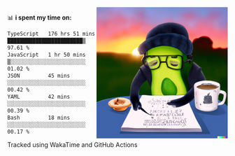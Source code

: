   <a href="https://labs.openai.com/s/SDpMzMDOjceb9FnPC9VOoBlW">
    <img align="right" alt="png" src="https://raw.githubusercontent.com/raghavan/raghavan/main/dalle_avocado.png" width="300" />
  </a>

📊 **i spent my time on:**
<!--START_SECTION:waka-->

```text
TypeScript   176 hrs 51 mins ████████████████████████▒   97.61 %
JavaScript   1 hr 50 mins    ▒░░░░░░░░░░░░░░░░░░░░░░░░   01.02 %
JSON         45 mins         ░░░░░░░░░░░░░░░░░░░░░░░░░   00.42 %
YAML         42 mins         ░░░░░░░░░░░░░░░░░░░░░░░░░   00.39 %
Bash         18 mins         ░░░░░░░░░░░░░░░░░░░░░░░░░   00.17 %
```

Tracked using WakaTime and GitHub Actions
<!--END_SECTION:waka-->

